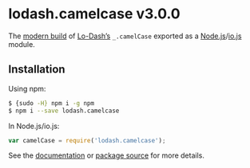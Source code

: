 # lodash.camelcase v3.0.0

The [modern build](https://github.com/lodash/lodash/wiki/Build-Differences) of [Lo-Dash’s](https://lodash.com/) `_.camelCase` exported as a [Node.js](http://nodejs.org/)/[io.js](https://iojs.org/) module.

## Installation

Using npm:

```bash
$ {sudo -H} npm i -g npm
$ npm i --save lodash.camelcase
```

In Node.js/io.js:

```js
var camelCase = require('lodash.camelcase');
```

See the [documentation](https://lodash.com/docs#camelCase) or [package source](https://github.com/lodash/lodash/blob/3.0.0-npm-packages/lodash.camelcase) for more details.
